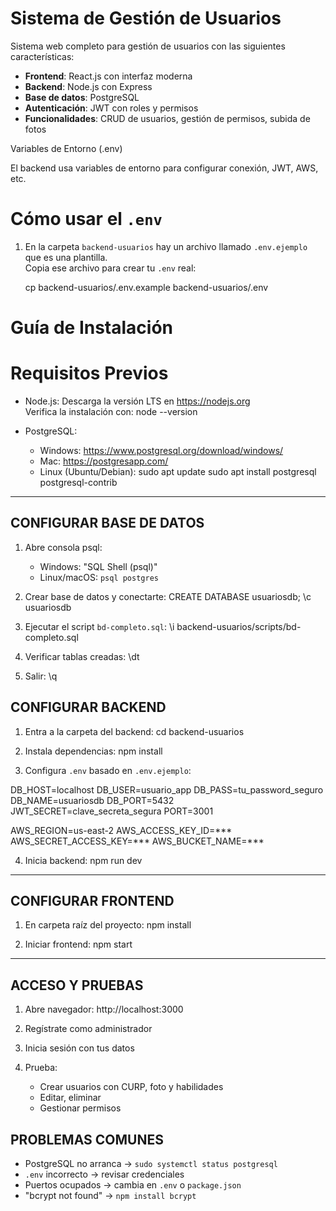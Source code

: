 # Sistema de Gestión de Usuarios

Sistema web completo para gestión de usuarios con las siguientes características:
- **Frontend**: React.js con interfaz moderna
- **Backend**: Node.js con Express
- **Base de datos**: PostgreSQL
- **Autenticación**: JWT con roles y permisos
- **Funcionalidades**: CRUD de usuarios, gestión de permisos, subida de fotos

Variables de Entorno (.env)

El backend usa variables de entorno para configurar conexión, JWT, AWS, etc.

# Cómo usar el `.env`

1. En la carpeta `backend-usuarios` hay un archivo llamado `.env.ejemplo` que es una plantilla.  
   Copia ese archivo para crear tu `.env` real:

   cp backend-usuarios/.env.example backend-usuarios/.env


# Guía de Instalación

# Requisitos Previos

- Node.js:
  Descarga la versión LTS en https://nodejs.org  
  Verifica la instalación con:
  node --version

- PostgreSQL:
  - Windows: https://www.postgresql.org/download/windows/
  - Mac: https://postgresapp.com/
  - Linux (Ubuntu/Debian):
    sudo apt update
    sudo apt install postgresql postgresql-contrib

---


## CONFIGURAR BASE DE DATOS

1. Abre consola psql:
   - Windows: "SQL Shell (psql)"
   - Linux/macOS: `psql postgres`

2. Crear base de datos y conectarte:
   CREATE DATABASE usuariosdb;
   \c usuariosdb

3. Ejecutar el script `bd-completo.sql`:
   \i backend-usuarios/scripts/bd-completo.sql

4. Verificar tablas creadas:
   \dt

5. Salir:
   \q


##  CONFIGURAR BACKEND

1. Entra a la carpeta del backend:
   cd backend-usuarios

2. Instala dependencias:
   npm install

3. Configura `.env` basado en `.env.ejemplo`:

DB_HOST=localhost
DB_USER=usuario_app
DB_PASS=tu_password_seguro
DB_NAME=usuariosdb
DB_PORT=5432
JWT_SECRET=clave_secreta_segura
PORT=3001

AWS_REGION=us-east-2
AWS_ACCESS_KEY_ID=***
AWS_SECRET_ACCESS_KEY=***
AWS_BUCKET_NAME=***

4. Inicia backend:
   npm run dev

---

##  CONFIGURAR FRONTEND

1. En carpeta raíz del proyecto:
   npm install

2. Iniciar frontend:
   npm start

---

##  ACCESO Y PRUEBAS

1. Abre navegador:
   http://localhost:3000

2. Regístrate como administrador

3. Inicia sesión con tus datos

4. Prueba:
   - Crear usuarios con CURP, foto y habilidades
   - Editar, eliminar
   - Gestionar permisos


## PROBLEMAS COMUNES

- PostgreSQL no arranca → `sudo systemctl status postgresql`
- `.env` incorrecto → revisar credenciales
- Puertos ocupados → cambia en `.env` o `package.json`
- "bcrypt not found" → `npm install bcrypt`





